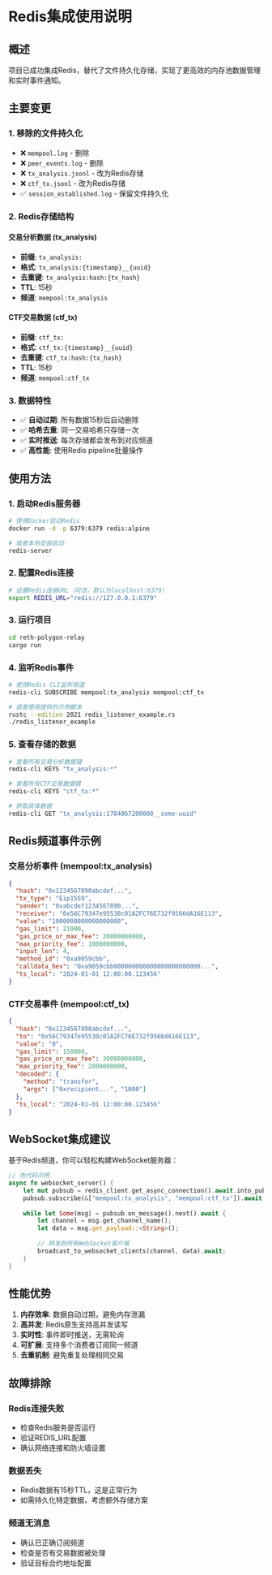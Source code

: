 # Redis集成使用说明

## 概述
项目已成功集成Redis，替代了文件持久化存储，实现了更高效的内存池数据管理和实时事件通知。

## 主要变更

### 1. 移除的文件持久化
- ❌ `mempool.log` - 删除
- ❌ `peer_events.log` - 删除  
- ❌ `tx_analysis.jsonl` - 改为Redis存储
- ❌ `ctf_tx.jsonl` - 改为Redis存储
- ✅ `session_established.log` - 保留文件持久化

### 2. Redis存储结构

#### 交易分析数据 (tx_analysis)
- **前缀**: `tx_analysis:`
- **格式**: `tx_analysis:{timestamp}__{uuid}`
- **去重键**: `tx_analysis:hash:{tx_hash}`
- **TTL**: 15秒
- **频道**: `mempool:tx_analysis`

#### CTF交易数据 (ctf_tx)  
- **前缀**: `ctf_tx:`
- **格式**: `ctf_tx:{timestamp}__{uuid}`
- **去重键**: `ctf_tx:hash:{tx_hash}`
- **TTL**: 15秒
- **频道**: `mempool:ctf_tx`

### 3. 数据特性
- ✅ **自动过期**: 所有数据15秒后自动删除
- ✅ **哈希去重**: 同一交易哈希只存储一次
- ✅ **实时推送**: 每次存储都会发布到对应频道
- ✅ **高性能**: 使用Redis pipeline批量操作

## 使用方法

### 1. 启动Redis服务器
```bash
# 使用Docker启动Redis
docker run -d -p 6379:6379 redis:alpine

# 或者本地安装启动
redis-server
```

### 2. 配置Redis连接
```bash
# 设置Redis连接URL（可选，默认为localhost:6379）
export REDIS_URL="redis://127.0.0.1:6379"
```

### 3. 运行项目
```bash
cd reth-polygon-relay
cargo run
```

### 4. 监听Redis事件
```bash
# 使用Redis CLI监听频道
redis-cli SUBSCRIBE mempool:tx_analysis mempool:ctf_tx

# 或者使用提供的示例脚本
rustc --edition 2021 redis_listener_example.rs
./redis_listener_example
```

### 5. 查看存储的数据
```bash
# 查看所有交易分析数据键
redis-cli KEYS "tx_analysis:*"

# 查看所有CTF交易数据键  
redis-cli KEYS "ctf_tx:*"

# 获取具体数据
redis-cli GET "tx_analysis:1704067200000__some-uuid"
```

## Redis频道事件示例

### 交易分析事件 (mempool:tx_analysis)
```json
{
  "hash": "0x1234567890abcdef...",
  "tx_type": "Eip1559",
  "sender": "0xabcdef1234567890...",
  "receiver": "0x56C79347e95530c01A2FC76E732f9566dA16E113",
  "value": "1000000000000000000",
  "gas_limit": 21000,
  "gas_price_or_max_fee": 20000000000,
  "max_priority_fee": 1000000000,
  "input_len": 4,
  "method_id": "0xa9059cbb",
  "calldata_hex": "0xa9059cbb000000000000000000000000...",
  "ts_local": "2024-01-01 12:00:00.123456"
}
```

### CTF交易事件 (mempool:ctf_tx)
```json
{
  "hash": "0x1234567890abcdef...",
  "to": "0x56C79347e95530c01A2FC76E732f9566dA16E113",
  "value": "0",
  "gas_limit": 150000,
  "gas_price_or_max_fee": 30000000000,
  "max_priority_fee": 2000000000,
  "decoded": {
    "method": "transfer",
    "args": ["0xrecipient...", "1000"]
  },
  "ts_local": "2024-01-01 12:00:00.123456"
}
```

## WebSocket集成建议

基于Redis频道，你可以轻松构建WebSocket服务器：

```rust
// 伪代码示例
async fn websocket_server() {
    let mut pubsub = redis_client.get_async_connection().await.into_pubsub();
    pubsub.subscribe(&["mempool:tx_analysis", "mempool:ctf_tx"]).await;
    
    while let Some(msg) = pubsub.on_message().next().await {
        let channel = msg.get_channel_name();
        let data = msg.get_payload::<String>();
        
        // 转发到所有WebSocket客户端
        broadcast_to_websocket_clients(channel, data).await;
    }
}
```

## 性能优势

1. **内存效率**: 数据自动过期，避免内存泄漏
2. **高并发**: Redis原生支持高并发读写
3. **实时性**: 事件即时推送，无需轮询
4. **可扩展**: 支持多个消费者订阅同一频道
5. **去重机制**: 避免重复处理相同交易

## 故障排除

### Redis连接失败
- 检查Redis服务是否运行
- 验证REDIS_URL配置
- 确认网络连接和防火墙设置

### 数据丢失
- Redis数据有15秒TTL，这是正常行为
- 如需持久化特定数据，考虑额外存储方案

### 频道无消息
- 确认已正确订阅频道
- 检查是否有交易数据被处理
- 验证目标合约地址配置
